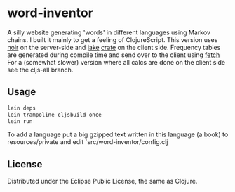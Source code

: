 # word-inventor

A silly website generating 'words' in different languages using Markov chains.
I built it mainly to get a feeling of ClojureScript.
This version uses [noir](https://github.com/ibdknox/noir) on the server-side and [jake](https://github.com/ibdknox/jake) [crate](https://github.com/ibdknox/crate) on the client side. Frequency tables are generated during compile time and send over to the client using [fetch](https://github.com/ibdknox/fetch)
For a (somewhat slower) version where all calcs are done on the client side see the cljs-all branch.

## Usage

```bash
lein deps
lein trampoline cljsbuild once
lein run
```

To add a language put a big gzipped text written in this language (a book) to resources/private and edit `src/word-inventor/config.clj

## License

Distributed under the Eclipse Public License, the same as Clojure.

